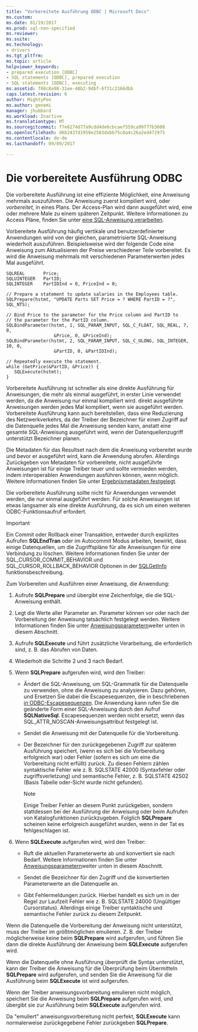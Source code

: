 ```yaml
---
title: "Vorbereitete Ausführung ODBC | Microsoft Docs"
ms.custom: 
ms.date: 01/19/2017
ms.prod: sql-non-specified
ms.reviewer: 
ms.suite: 
ms.technology:
- drivers
ms.tgt_pltfrm: 
ms.topic: article
helpviewer_keywords:
- prepared execution [ODBC]
- SQL statements [ODBC], prepared execution
- SQL statements [ODBC], executing
ms.assetid: f08c8a98-31ee-48b2-9dbf-6f31c2166dbb
caps.latest.revision: 6
author: MightyPen
ms.author: genemi
manager: jhubbard
ms.workload: Inactive
ms.translationtype: MT
ms.sourcegitcommit: f7e6274d77a9cdd4de6cbcaef559ca99f77b3608
ms.openlocfilehash: d6b2437d1958e2583dabb75c0a4c26a2ed472975
ms.contentlocale: de-de
ms.lasthandoff: 09/09/2017

---
```

# <a name="prepared-execution-odbc"></a>Die vorbereitete Ausführung ODBC
Die vorbereitete Ausführung ist eine effiziente Möglichkeit, eine Anweisung mehrmals auszuführen. Die Anweisung zuerst kompiliert wird, oder *vorbereitet,* in eines Plans. Der Access-Plan wird dann ausgeführt wird, eine oder mehrere Male zu einem späteren Zeitpunkt. Weitere Informationen zu Access Pläne, finden Sie unter [eine SQL-Anweisung verarbeiten](../../../odbc/reference/processing-a-sql-statement.md).  
  
 Vorbereitete Ausführung häufig vertikale und benutzerdefinierter Anwendungen wird von der gleichen, parametrisierte SQL-Anweisung wiederholt auszuführen. Beispielsweise wird der folgende Code eine Anweisung zum Aktualisieren der Preise verschiedener Teile vorbereitet. Es wird die Anweisung mehrmals mit verschiedenen Parameterwerten jedes Mal ausgeführt.  
  
```  
SQLREAL       Price;  
SQLUINTEGER   PartID;  
SQLINTEGER    PartIDInd = 0, PriceInd = 0;  
  
// Prepare a statement to update salaries in the Employees table.  
SQLPrepare(hstmt, "UPDATE Parts SET Price = ? WHERE PartID = ?", SQL_NTS);  
  
// Bind Price to the parameter for the Price column and PartID to  
// the parameter for the PartID column.  
SQLBindParameter(hstmt, 1, SQL_PARAM_INPUT, SQL_C_FLOAT, SQL_REAL, 7, 0,  
                  &Price, 0, &PriceInd);  
SQLBindParameter(hstmt, 2, SQL_PARAM_INPUT, SQL_C_ULONG, SQL_INTEGER, 10, 0,  
                  &PartID, 0, &PartIDInd);  
  
// Repeatedly execute the statement.  
while (GetPrice(&PartID, &Price)) {  
   SQLExecute(hstmt);  
}  
```  
  
 Vorbereitete Ausführung ist schneller als eine direkte Ausführung für Anweisungen, die mehr als einmal ausgeführt, in erster Linie verwendet werden, da die Anweisung nur einmal kompiliert wird. direkt ausgeführte Anweisungen werden jedes Mal kompiliert, wenn sie ausgeführt werden. Vorbereitete Ausführung kann auch bereitstellen, dass eine Reduzierung des Netzwerkverkehrs, da der Treiber der Bezeichner für einen Zugriff auf die Datenquelle jedes Mal die Anweisung senden kann, anstatt eine gesamte SQL-Anweisung ausgeführt wird, wenn der Datenquellenzugriff unterstützt Bezeichner planen.  
  
 Die Metadaten für das Resultset nach dem die Anweisung vorbereitet wurde und bevor er ausgeführt wird, kann die Anwendung abrufen. Allerdings Zurückgeben von Metadaten für vorbereitete, nicht ausgeführte Anweisungen ist für einige Treiber teuer und sollte vermieden werden, indem interoperablen Anwendungen ausführen können, wenn möglich. Weitere Informationen finden Sie unter [Ergebnismetadaten festgelegt](../../../odbc/reference/develop-app/result-set-metadata.md).  
  
 Die vorbereitete Ausführung sollte nicht für Anwendungen verwendet werden, die nur einmal ausgeführt werden. Für solche Anweisungen ist etwas langsamer als eine direkte Ausführung, da es sich um einen weiteren ODBC-Funktionsaufruf erfordert.  
  
> [!IMPORTANT]  
>  Ein Commit oder Rollback einer Transaktion, entweder durch explizites Aufrufen **SQLEndTran** oder im Autocommit Modus arbeiten, bewirkt, dass einige Datenquellen, um die Zugriffspläne für alle Anweisungen für eine Verbindung zu löschen. Weitere Informationen finden Sie unter der SQL_CURSOR_COMMIT_BEHAVIOR und SQL_CURSOR_ROLLBACK_BEHAVIOR Optionen in der [SQLGetInfo](../../../odbc/reference/syntax/sqlgetinfo-function.md) funktionsbeschreibung.  
  
 Zum Vorbereiten und Ausführen einer Anweisung, die Anwendung:  
  
1.  Aufrufe **SQLPrepare** und übergibt eine Zeichenfolge, die die SQL-Anweisung enthält.  
  
2.  Legt die Werte aller Parameter an. Parameter können vor oder nach der Vorbereitung der Anweisung tatsächlich festgelegt werden. Weitere Informationen finden Sie unter [Anweisungsparametern](../../../odbc/reference/develop-app/statement-parameters.md)weiter unten in diesem Abschnitt.  
  
3.  Aufrufe **SQLExecute** und führt zusätzliche Verarbeitung, die erforderlich sind, z. B. das Abrufen von Daten.  
  
4.  Wiederholt die Schritte 2 und 3 nach Bedarf.  
  
5.  Wenn **SQLPrepare** aufgerufen wird, wird den Treiber:  
  
    -   Ändert die SQL-Anweisung, um SQL-Grammatik für die Datenquelle zu verwenden, ohne die Anweisung zu analysieren. Dazu gehören, und Ersetzen Sie dabei die Escapesequenzen, die in beschriebenen [in ODBC-Escapesequenzen](../../../odbc/reference/develop-app/escape-sequences-in-odbc.md). Die Anwendung kann rufen Sie die geänderte Form einer SQL-Anweisung durch den Aufruf **SQLNativeSql**. Escapesequenzen werden nicht ersetzt, wenn das SQL_ATTR_NOSCAN-Anweisungsattribut festgelegt ist.  
  
    -   Sendet die Anweisung mit der Datenquelle für die Vorbereitung.  
  
    -   Der Bezeichner für den zurückgegebenen Zugriff zur späteren Ausführung speichert, (wenn es sich bei die Vorbereitung erfolgreich war) oder Fehler (sofern es sich um eine die Vorbereitung nicht erfüllt) zurück. Zu diesen Fehlern zählen syntaktische Fehler wie z. B. SQLSTATE 42000 (Syntaxfehler oder zugriffsverletzung) und semantische Fehler, z. B. SQLSTATE 42S02 (Basis Tabelle oder-Sicht wurde nicht gefunden).  
  
        > [!NOTE]  
        >  Einige Treiber Fehler an diesem Punkt zurückgeben, sondern stattdessen bei der Ausführung der Anweisung oder beim Aufrufen von Katalogfunktionen zurückzugeben. Folglich **SQLPrepare** scheinen keine erfolgreich ausgeführt wurden, wenn in der Tat es fehlgeschlagen ist.  
  
6.  Wenn **SQLExecute** aufgerufen wird, wird den Treiber:  
  
    -   Ruft die aktuellen Parameterwerte ab und konvertiert sie nach Bedarf. Weitere Informationen finden Sie unter [Anweisungsparametern](../../../odbc/reference/develop-app/statement-parameters.md)weiter unten in diesem Abschnitt.  
  
    -   Sendet die Bezeichner für den Zugriff und die konvertierten Parameterwerte an die Datenquelle an.  
  
    -   Gibt Fehlermeldungen zurück. Hierbei handelt es sich um in der Regel zur Laufzeit Fehler wie z. B. SQLSTATE 24000 (Ungültiger Cursorstatus). Allerdings einige Treiber syntaktische und semantische Fehler zurück zu diesem Zeitpunkt.  
  
 Wenn die Datenquelle die Vorbereitung der Anweisung nicht unterstützt, muss der Treiber im größtmöglichen emulieren. Z. B. der Treiber möglicherweise keine beim **SQLPrepare** wird aufgerufen, und führen Sie dann die direkte Ausführung der Anweisung beim **SQLExecute** aufgerufen wird.  
  
 Wenn die Datenquelle ohne Ausführung überprüft die Syntax unterstützt, kann der Treiber die Anweisung für die Überprüfung beim Übermitteln **SQLPrepare** wird aufgerufen, und senden Sie die Anweisung für die Ausführung beim **SQLExecute** ist wird aufgerufen.  
  
 Wenn der Treiber anweisungsvorbereitung emulieren nicht möglich, speichert Sie die Anweisung beim **SQLPrepare** aufgerufen wird, und übergibt sie zur Ausführung beim **SQLExecute** aufgerufen wird.  
  
 Da "emuliert" anweisungsvorbereitung nicht perfekt, **SQLExecute** kann normalerweise zurückgegebene Fehler zurückgeben **SQLPrepare**.

